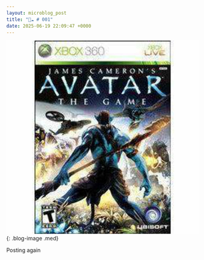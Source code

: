 ```yaml
---
layout: microblog_post
title: "🔵☁️ # 001"
date: 2025-06-19 22:09:47 +0000
---
```


![posting-again](/assets/images/microblog/posting-again-0.jpg){: .blog-image .med}

Posting again
